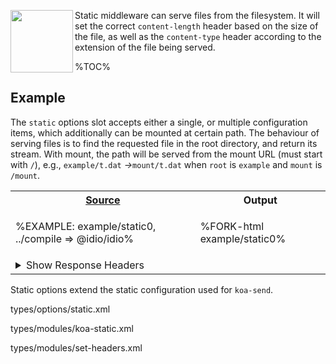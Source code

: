 <img src="https://raw.github.com/idiocc/core/master/images/static.svg?sanitize=true" align="left" height="100"> Static middleware can serve files from the filesystem. It will set the correct `content-length` header based on the size of the file, as well as the `content-type` header according to the extension of the file being served.

%TOC%

## Example

The `static` options slot accepts either a single, or multiple configuration items, which additionally can be mounted at certain path. The behaviour of serving files is to find the requested file in the root directory, and return its stream. With mount, the path will be served from the mount URL (must start with `/`), e.g., `example/t.dat` _->_`mount/t.dat` when `root` is `example` and `mount` is `/mount`.

<table>
<!-- block-start -->
<tr><th><a href="example/static0.js">Source</a></th><th>Output</th>
</tr><tr>
<td>

%EXAMPLE: example/static0, ../compile => @idio/idio%
</td>
<td>

%FORK-html example/static0%
</td></tr>
<!-- <tr>
  <td colspan="2" align="center">
    <strong>The Headers</strong>
  </td>
</tr> -->
<tr>
<td colspan="2">

<details>
<summary>Show Response Headers</summary>

%FORKERR-http example/static0%
</details>
</td>
</tr>
</table>

Static options extend the static configuration used for `koa-send`.

<typedef level="2" narrow>types/options/static.xml</typedef>

<typedef level="2" narrow>types/modules/koa-static.xml</typedef>

<typedef narrow>types/modules/set-headers.xml</typedef>